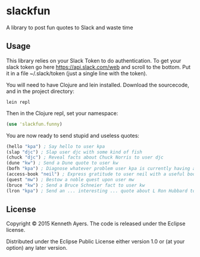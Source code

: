 # slackfun

A library to post fun quotes to Slack and waste time

## Usage

This library relies on your Slack Token to do authentication. To get your slack token go here https://api.slack.com/web and scroll to the bottom. Put it in a file ~/.slack/token (just a single line with the token).

You will need to have Clojure and lein installed. Download the sourcecode, and in the project directory:

```lein repl```

Then in the Clojure repl, set your namespace:

```clojure
(use 'slackfun.funny)
```

You are now ready to send stupid and useless quotes:

```clojure
(hello "kpa") ; Say hello to user kpa
(slap "djc") ; Slap user djc with some kind of fish
(chuck "djc") ; Reveal facts about Chuck Norris to user djc
(dune "kw") ; Send a Dune quote to user kw
(bofh "kpa") ; Diagnose whatever problem user kpa is currently having and possibly propose a solution
(access-book "neil") ; Express gratitude to user neil with a useful book
(quest "mw") ; Bestow a noble quest upon user mw
(bruce "kw") ; Send a Bruce Schneier fact to user kw
(lron "kpa") ; Send an ... interesting ... quote about L Ron Hubbard to kpa
```

## License

Copyright © 2015 Kenneth Ayers. The code is released under the Eclipse license.

Distributed under the Eclipse Public License either version 1.0 or (at
your option) any later version.
